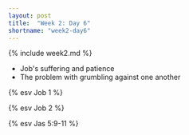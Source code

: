 ```yaml
---
layout: post
title:  "Week 2: Day 6"
shortname: "week2-day6"
---
```


{% include week2.md %}

* Job's suffering and patience
* The problem with grumbling against one another

{% esv Job 1 %}

{% esv Job 2 %}

{% esv Jas 5:9-11 %}